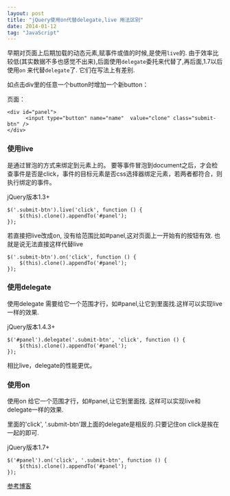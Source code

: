 ```yaml
---
layout: post
title: "jQuery使用on代替delegate,live 用法区别"
date: 2014-01-12
tag: "JavaScript"
---
```



早期对页面上后期加载的动态元素,赋事件或值的时候,是使用`live`的.
由于效率比较低(其实数据不多也感觉不出来),后面使用`delegate`委托来代替了,再后面,1.7以后使用`on` 来代替`delegate`了.
它们在写法上有差别.

如点击div里的任意一个button时增加一个新button：

页面：

    <div id="panel">
          <input type="button" name="name"  value="clone" class="submit-btn" />
    </div>


<!-- more -->

### 使用live
是通过冒泡的方式来绑定到元素上的。
要等事件冒泡到document之后，才会检查事件是否是click，事件的目标元素是否css选择器绑定元素，若两者都符合，则执行绑定的事件。

jQuery版本1.3+

    $('.submit-btn').live('click', function () {
        $(this).clone().appendTo('#panel');
    });


若直接把live改成on, 没有给范围比如#panel,这对页面上一开始有的按钮有效.
也就是说无法直接这样代替live

    $('.submit-btn').on('click', function () {
        $(this).clone().appendTo('#panel');
    });

### 使用delegate

使用delegate 需要给它一个范围才行，如#panel,让它到里面找.这样可以实现live一样的效果.

jQuery版本1.4.3+

    $('#panel').delegate('.submit-btn', 'click', function () {
        $(this).clone().appendTo('#panel');
    });

相比live，delegate的性能更优。

### 使用on

使用on 给它一个范围才行，如#panel,让它到里面找. 这样可以实现live和delegate一样的效果.

里面的'click', '.submit-btn'跟上面的delegate是相反的.只要记住on click是挨在一起的即可.

jQuery版本1.7+

    $('#panel').on('click', '.submit-btn', function () {
        $(this).clone().appendTo('#panel');
    });

[参考博客](http://www.cnblogs.com/sniper007/archive/2011/11/18/2254260.html)